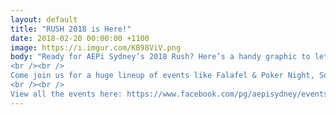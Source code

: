```yaml
---
layout: default
title: "RUSH 2018 is Here!"
date: 2018-02-20 00:00:00 +1100
image: https://i.imgur.com/KB98ViV.png
body: "Ready for AEPi Sydney’s 2018 Rush? Here’s a handy graphic to let you know what’s going on with AEPi over the next few weeks!
<br /><br />
Come join us for a huge lineup of events like Falafel & Poker Night, Soccer & Beach Pong, AEPres for O’Week, Shabbat at The House, Pizza & Games Night and Schnitzel & Beer at The House.
<br /><br />
View all the events here: https://www.facebook.com/pg/aepisydney/events"
---
```

